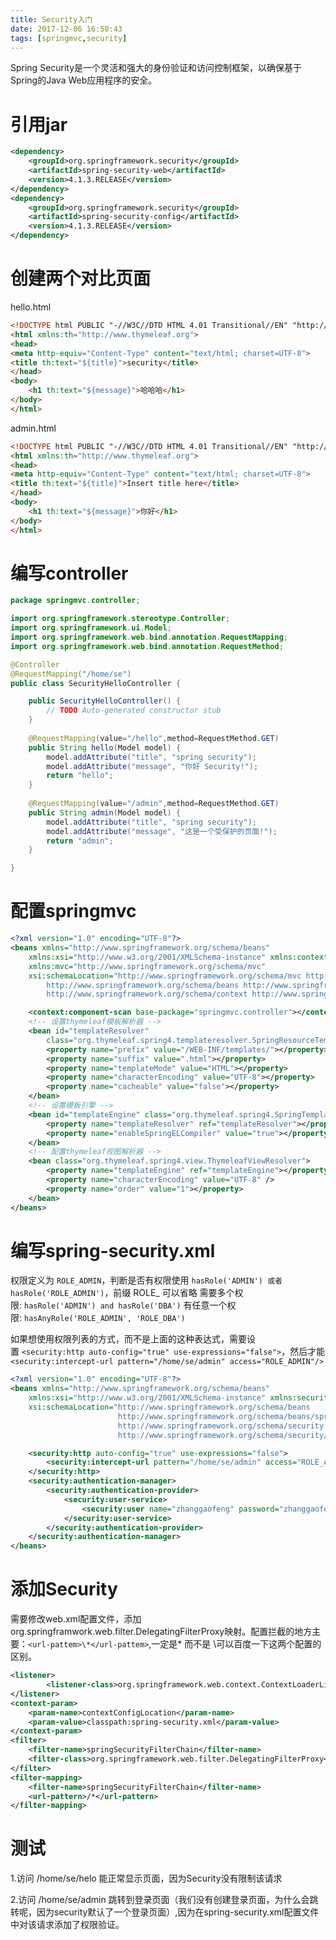 ```yaml
---
title: Security入门
date: 2017-12-06 16:50:43
tags: [springmvc,security]
---
```


Spring Security是一个灵活和强大的身份验证和访问控制框架，以确保基于Spring的Java Web应用程序的安全。

<!-- more -->

# 引用jar

```xml
<dependency>
	<groupId>org.springframework.security</groupId>
	<artifactId>spring-security-web</artifactId>
	<version>4.1.3.RELEASE</version>
</dependency>
<dependency>
	<groupId>org.springframework.security</groupId>
	<artifactId>spring-security-config</artifactId>
	<version>4.1.3.RELEASE</version>
</dependency>
```

# 创建两个对比页面

hello.html

```html
<!DOCTYPE html PUBLIC "-//W3C//DTD HTML 4.01 Transitional//EN" "http://www.w3.org/TR/html4/loose.dtd">
<html xmlns:th="http://www.thymeleaf.org">
<head>
<meta http-equiv="Content-Type" content="text/html; charset=UTF-8">
<title th:text="${title}">security</title>
</head>
<body>
	<h1 th:text="${message}">哈哈哈</h1>
</body>
</html>
```

admin.html

```html
<!DOCTYPE html PUBLIC "-//W3C//DTD HTML 4.01 Transitional//EN" "http://www.w3.org/TR/html4/loose.dtd">
<html xmlns:th="http://www.thymeleaf.org">
<head>
<meta http-equiv="Content-Type" content="text/html; charset=UTF-8">
<title th:text="${title}">Insert title here</title>
</head>
<body>
	<h1 th:text="${message}">你好</h1>
</body>
</html>
```

# 编写controller

```java
package springmvc.controller;

import org.springframework.stereotype.Controller;
import org.springframework.ui.Model;
import org.springframework.web.bind.annotation.RequestMapping;
import org.springframework.web.bind.annotation.RequestMethod;

@Controller
@RequestMapping("/home/se")
public class SecurityHelloController {

	public SecurityHelloController() {
		// TODO Auto-generated constructor stub
	}
	
	@RequestMapping(value="/hello",method=RequestMethod.GET)
	public String hello(Model model) {
		model.addAttribute("title", "spring security");
		model.addAttribute("message", "你好 Security!");
		return "hello";
	}
	
	@RequestMapping(value="/admin",method=RequestMethod.GET)
	public String admin(Model model) {
		model.addAttribute("title", "spring security");
		model.addAttribute("message", "这是一个受保护的页面!");
		return "admin";
	}

}

```

# 配置springmvc

```xml
<?xml version="1.0" encoding="UTF-8"?>
<beans xmlns="http://www.springframework.org/schema/beans"
	xmlns:xsi="http://www.w3.org/2001/XMLSchema-instance" xmlns:context="http://www.springframework.org/schema/context"
	xmlns:mvc="http://www.springframework.org/schema/mvc"
	xsi:schemaLocation="http://www.springframework.org/schema/mvc http://www.springframework.org/schema/mvc/spring-mvc-4.2.xsd
		http://www.springframework.org/schema/beans http://www.springframework.org/schema/beans/spring-beans.xsd
		http://www.springframework.org/schema/context http://www.springframework.org/schema/context/spring-context-4.2.xsd">

	<context:component-scan base-package="springmvc.controller"></context:component-scan>
	<!-- 设置thymeleaf模板解析器 -->
	<bean id="templateResolver"
		class="org.thymeleaf.spring4.templateresolver.SpringResourceTemplateResolver">
		<property name="prefix" value="/WEB-INF/templates/"></property>
		<property name="suffix" value=".html"></property>
		<property name="templateMode" value="HTML"></property>
		<property name="characterEncoding" value="UTF-8"></property>
		<property name="cacheable" value="false"></property>
	</bean>
	<!-- 设置模板引擎 -->
	<bean id="templateEngine" class="org.thymeleaf.spring4.SpringTemplateEngine">
		<property name="templateResolver" ref="templateResolver"></property>
		<property name="enableSpringELCompiler" value="true"></property>
	</bean>
	<!-- 配置thymeleaf视图解析器 -->
	<bean class="org.thymeleaf.spring4.view.ThymeleafViewResolver">
		<property name="templateEngine" ref="templateEngine"></property>
		<property name="characterEncoding" value="UTF-8" />
		<property name="order" value="1"></property>
	</bean>
</beans>

```

# 编写spring-security.xml

权限定义为 `ROLE_ADMIN`，判断是否有权限使用 `hasRole('ADMIN') 或者 hasRole('ROLE_ADMIN')`，前缀 ROLE_ 可以省略
需要多个权限: `hasRole('ADMIN') and hasRole('DBA')`
有任意一个权限: `hasAnyRole('ROLE_ADMIN', 'ROLE_DBA')`

如果想使用权限列表的方式，而不是上面的这种表达式，需要设置 `<security:http auto-config="true" use-expressions="false">`，然后才能`<security:intercept-url pattern="/home/se/admin" access="ROLE_ADMIN"/>`

```xml
<?xml version="1.0" encoding="UTF-8"?>
<beans xmlns="http://www.springframework.org/schema/beans"
	xmlns:xsi="http://www.w3.org/2001/XMLSchema-instance" xmlns:security="http://www.springframework.org/schema/security"
	xsi:schemaLocation="http://www.springframework.org/schema/beans
						http://www.springframework.org/schema/beans/spring-beans.xsd
						http://www.springframework.org/schema/security 
						http://www.springframework.org/schema/security/spring-security-4.1.xsd">

	<security:http auto-config="true" use-expressions="false">
		<security:intercept-url pattern="/home/se/admin" access="ROLE_ADMIN"/>
	</security:http>
	<security:authentication-manager>
		<security:authentication-provider>
			<security:user-service>
				<security:user name="zhanggaofeng" password="zhanggaofeng" authorities="ROLE_ADMIN"/>
			</security:user-service>
		</security:authentication-provider>
	</security:authentication-manager>
</beans>
```

# 添加Security

需要修改web.xml配置文件，添加org.springframwork.web.filter.DelegatingFilterProxy映射。配置拦截的地方主要：`<url-pattem>\*</url-pattem>`,一定是\* 而不是 \可以百度一下这两个配置的区别。

```xml
<listener>
		<listener-class>org.springframework.web.context.ContextLoaderListener</listener-class>
</listener>
<context-param>
	<param-name>contextConfigLocation</param-name>
	<param-value>classpath:spring-security.xml</param-value>
</context-param>
<filter>
	<filter-name>springSecurityFilterChain</filter-name>
	<filter-class>org.springframework.web.filter.DelegatingFilterProxy</filter-class>
</filter>
<filter-mapping>
	<filter-name>springSecurityFilterChain</filter-name>
	<url-pattern>/*</url-pattern>
</filter-mapping>
```

# 测试

1.访问 /home/se/helo 能正常显示页面，因为Security没有限制该请求

2.访问 /home/se/admin 跳转到登录页面（我们没有创建登录页面，为什么会跳转呢，因为security默认了一个登录页面）,因为在spring-security.xml配置文件中对该请求添加了权限验证。